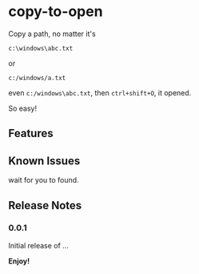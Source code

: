 # copy-to-open
Copy a path, no matter it's 

`c:\windows\abc.txt` 

or

`c:/windows/a.txt`

 even `c:/windows\abc.txt`,
then `ctrl+shift+O`, it opened. 

So easy!


## Features


## Known Issues
 
 wait for you to found.

## Release Notes

### 0.0.1

Initial release of ...

**Enjoy!**
